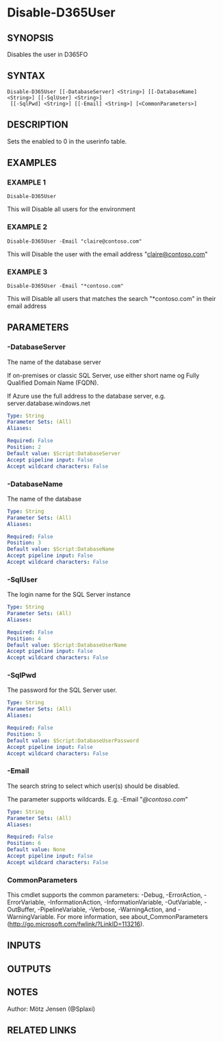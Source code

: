 ﻿---
external help file: d365fo.tools-help.xml
Module Name: d365fo.tools
online version:
schema: 2.0.0
---

# Disable-D365User

## SYNOPSIS
Disables the user in D365FO

## SYNTAX

```
Disable-D365User [[-DatabaseServer] <String>] [[-DatabaseName] <String>] [[-SqlUser] <String>]
 [[-SqlPwd] <String>] [[-Email] <String>] [<CommonParameters>]
```

## DESCRIPTION
Sets the enabled to 0 in the userinfo table.

## EXAMPLES

### EXAMPLE 1
```
Disable-D365User
```

This will Disable all users for the environment

### EXAMPLE 2
```
Disable-D365User -Email "claire@contoso.com"
```

This will Disable the user with the email address "claire@contoso.com"

### EXAMPLE 3
```
Disable-D365User -Email "*contoso.com"
```

This will Disable all users that matches the search "*contoso.com" in their email address

## PARAMETERS

### -DatabaseServer
The name of the database server

If on-premises or classic SQL Server, use either short name og Fully Qualified Domain Name (FQDN).

If Azure use the full address to the database server, e.g.
server.database.windows.net

```yaml
Type: String
Parameter Sets: (All)
Aliases:

Required: False
Position: 2
Default value: $Script:DatabaseServer
Accept pipeline input: False
Accept wildcard characters: False
```

### -DatabaseName
The name of the database

```yaml
Type: String
Parameter Sets: (All)
Aliases:

Required: False
Position: 3
Default value: $Script:DatabaseName
Accept pipeline input: False
Accept wildcard characters: False
```

### -SqlUser
The login name for the SQL Server instance

```yaml
Type: String
Parameter Sets: (All)
Aliases:

Required: False
Position: 4
Default value: $Script:DatabaseUserName
Accept pipeline input: False
Accept wildcard characters: False
```

### -SqlPwd
The password for the SQL Server user.

```yaml
Type: String
Parameter Sets: (All)
Aliases:

Required: False
Position: 5
Default value: $Script:DatabaseUserPassword
Accept pipeline input: False
Accept wildcard characters: False
```

### -Email
The search string to select which user(s) should be disabled.

The parameter supports wildcards.
E.g.
-Email "*@contoso.com*"

```yaml
Type: String
Parameter Sets: (All)
Aliases:

Required: False
Position: 6
Default value: None
Accept pipeline input: False
Accept wildcard characters: False
```

### CommonParameters
This cmdlet supports the common parameters: -Debug, -ErrorAction, -ErrorVariable, -InformationAction, -InformationVariable, -OutVariable, -OutBuffer, -PipelineVariable, -Verbose, -WarningAction, and -WarningVariable.
For more information, see about_CommonParameters (http://go.microsoft.com/fwlink/?LinkID=113216).

## INPUTS

## OUTPUTS

## NOTES
Author: Mötz Jensen (@Splaxi)

## RELATED LINKS
